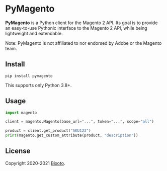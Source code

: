 # PyMagento

**PyMagento** is a Python client for the Magento 2 API. Its goal is to provide an easy-to-use
Pythonic interface to the Magento 2 API, while being lightweight and extendable.


Note: PyMagento is not affiliated to nor endorsed by Adobe or the Magento team.

## Install

    pip install pymagento

This supports only Python 3.8+.

## Usage

```python
import magento

client = magento.Magento(base_url="...", token="...", scope="all")

product = client.get_product("SKU123")
print(magento.get_custom_attribute(product, "description"))
```

## License

Copyright 2020-2021 [Bixoto](https://bixoto.com/).
